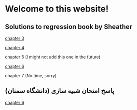 # Welcome to this website!

## Solutions to regression book by Sheather
<a href="Ch3.html">chapter 3</a>

<a href="Ch4.html">chapter 4</a>

chapter 5 (I might not add this one in the future)

<a href="Ch6.html">chapter 6</a>

chapter 7 (No time, sorry)

## پاسخ امتحان شبیه سازی (دانشگاه سمنان)

<a href="SE/SE.html">chapter 6</a>
